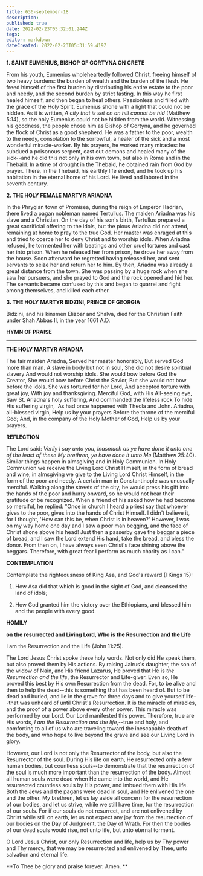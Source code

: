 ```yaml
---
title: 636-september-18
description: 
published: true
date: 2022-02-23T05:32:01.244Z
tags: 
editor: markdown
dateCreated: 2022-02-23T05:31:59.419Z
---
```



**1. SAINT EUMENIUS, BISHOP OF GORTYNA ON CRETE**

From his youth, Eumenius wholeheartedly followed Christ, freeing himself of two heavy burdens: the burden of wealth and the burden of the flesh. He freed himself of the first burden by distributing his entire estate to the poor and needy, and the second burden by strict fasting. In this way he first healed himself, and then began to heal others. Passionless and filled with the grace of the Holy Spirit, Eumenius shone with a light that could not be hidden. As it is written, *A city that is set on an hill cannot be hid* (Matthew 5:14), so the holy Eumenius could not be hidden from the world. Witnessing his goodness, the people chose him as Bishop of Gortyna, and he governed the flock of Christ as a good shepherd. He was a father to the poor, wealth to the needy, consolation to the sorrowful, a healer of the sick and a most wonderful miracle-worker. By his prayers, he worked many miracles: he subdued a poisonous serpent, cast out demons and healed many of the sick--and he did this not only in his own town, but also in Rome and in the Thebaid. In a time of drought in the Thebaid, he obtained rain from God by prayer. There, in the Thebaid, his earthly life ended, and he took up his habitation in the eternal home of his Lord. He lived and labored in the seventh century.

**2. THE HOLY FEMALE MARTYR ARIADNA**

In the Phrygian town of Promisea, during the reign of Emperor Hadrian, there lived a pagan nobleman named Tertullus. The maiden Ariadna was his slave and a Christian. On the day of his son's birth, Tertullus prepared a great sacrificial offering to the idols, but the pious Ariadna did not attend, remaining at home to pray to the true God. Her master was enraged at this and tried to coerce her to deny Christ and to worship idols. When Ariadna refused, he tormented her with beatings and other cruel tortures and cast her into prison. When he released her from prison, he drove her away from the house. Soon afterward he regretted having released her, and sent servants to seize her and return her to him. By then, Ariadna was already a great distance from the town. She was passing by a huge rock when she saw her pursuers, and she prayed to God and the rock opened and hid her. The servants became confused by this and began to quarrel and fight among themselves, and killed each other.

**3. THE HOLY MARTYR BIDZINI, PRINCE OF GEORGIA**

Bidzini, and his kinsmen Elizbar and Shalva, died for the Christian Faith under Shah Abbas II, in the year 1661 A.D.


**HYMN OF PRAISE**
****
**THE HOLY MARTYR ARIADNA**

The fair maiden Ariadna,
Served her master honorably,
But served God more than man.
A slave in body but not in soul,
She did not desire spiritual slavery
And would not worship idols.
She would bow before God the Creator,
She would bow before Christ the Savior,
But she would not bow before the idols.
She was tortured for her Lord,
And accepted torture with great joy,
With joy and thanksgiving.
Merciful God, with His All-seeing eye,
Saw St. Ariadna's holy suffering,
And commanded the lifeless rock
To hide His suffering virgin, 
As had once happened with Thecla and John.
Ariadna, all-blessed virgin,
Help us by your prayers
Before the throne of the merciful God;
And, in the company of the Holy Mother of God,
Help us by your prayers.


**REFLECTION**


The Lord said: *Verily I say unto you, Inasmuch as ye have done it unto one of the least of these My brethren, ye have done it unto Me* (Matthew 25:40). Similar things happen in almsgiving and in Holy Communion. In Holy Communion we receive the Living Lord Christ Himself, in the form of bread and wine; in almsgiving we give to the Living Lord Christ Himself, in the form of the poor and needy. A certain man in Constantinople was unusually merciful. Walking along the streets of the city, he would press his gift into the hands of the poor and hurry onward, so he would not hear their gratitude or be recognized. When a friend of his asked how he had become so merciful, he replied: "Once in church I heard a priest say that whoever gives to the poor, gives into the hands of Christ Himself. I didn't believe it, for I thought, 'How can this be, when Christ is in heaven?' However, I was on my way home one day and I saw a poor man begging, and the face of Christ shone above his head! Just then a passerby gave the beggar a piece of bread, and I saw the Lord extend His hand, take the bread, and bless the donor. From then on, I have always seen Christ's face shining above the beggars. Therefore, with great fear I perform as much charity as I can."



**CONTEMPLATION**


Contemplate the righteousness of King Asa, and God's reward (I Kings 15):

1.  How Asa did that which is good in the sight of God, and cleansed the land of idols;

1.  How God granted him the victory over the Ethiopians, and blessed him and the people with every good.



**HOMILY**

**on the resurrected and Living Lord, Who is the Resurrection and the Life**

I am the Resurrection and the Life (John 11:25).

The Lord Jesus Christ spoke these holy words. Not only did He speak them, but also proved them by His actions. By raising Jairus's daughter, the son of the widow of Nain, and His friend Lazarus, He proved that He is *the Resurrection and the life*, the Resurrector and Life-giver. Even so, He proved this best by His own Resurrection from the dead. For, to be alive and then to help the dead--this is something that has been heard of. But to be dead and buried, and lie in the grave for three days and to give yourself life--that was unheard of until Christ's Resurrection. It is the miracle of miracles, and the proof of a power above every other power. This miracle was performed by our Lord. Our Lord manifested this power. Therefore, true are His words, *I am the Resurrection and the life*,--true and holy, and comforting to all of us who are traveling toward the inescapable death of the body, and who hope to live beyond the grave and see our Living Lord in glory.

However, our Lord is not only the Resurrector of the body, but also the Resurrector of the soul. During His life on earth, He resurrected only a few human bodies, but countless souls--to demonstrate that the resurrection of the soul is much more important than the resurrection of the body. Almost all human souls were dead when He came into the world, and He resurrected countless souls by His power, and imbued them with His life. Both the Jews and the pagans were dead in soul, and He enlivened the one and the other. My brethren, let us lay aside all concern for the resurrection of our bodies, and let us strive, while we still have time, for the resurrection of our souls. For if our souls do not resurrect, and are not enlivened by Christ while still on earth, let us not expect any joy from the resurrection of our bodies on the Day of Judgment, the Day of Wrath. For then the bodies of our dead souls would rise, not unto life, but unto eternal torment.

O Lord Jesus Christ, our only Resurrection and life, help us by Thy power and Thy mercy, that we may be resurrected and enlivened by Thee, unto salvation and eternal life.

**To Thee be glory and praise forever. Amen. **
